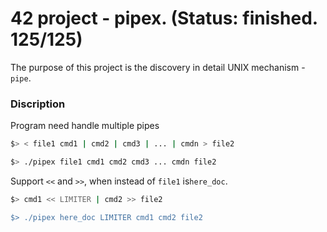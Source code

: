 # 42 project - pipex. (Status: finished. 125/125)

The purpose of this project is the discovery in detail UNIX mechanism - `pipe`.

### Discription
Program need handle multiple pipes
```bash
$> < file1 cmd1 | cmd2 | cmd3 | ... | cmdn > file2

$> ./pipex file1 cmd1 cmd2 cmd3 ... cmdn file2
```
Support `<<` and `>>`, when instead of `file1` is`here_doc`.
```bash
$> cmd1 << LIMITER | cmd2 >> file2

$> ./pipex here_doc LIMITER cmd1 cmd2 file2
```


